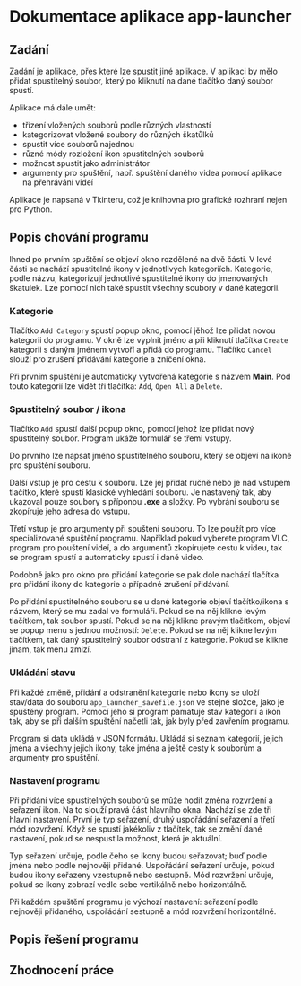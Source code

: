 # Dokumentace aplikace app-launcher

## Zadání

Zadání je aplikace, přes které lze spustit jiné aplikace. V aplikaci by mělo přidat spustitelný soubor, který po kliknutí na dané tlačítko daný soubor spustí.

Aplikace má dále umět:

- třízení vložených souborů podle různých vlastností
- kategorizovat vložené soubory do různých škatůlků
- spustit více souborů najednou
- různé módy rozložení ikon spustitelných souborů
- možnost spustit jako administrátor
- argumenty pro spuštění, např. spuštění daného videa pomocí aplikace na přehrávání videí

Aplikace je napsaná v Tkinteru, což je knihovna pro grafické rozhraní nejen pro Python.

## Popis chování programu

Ihned po prvním spuštění se objeví okno rozdělené na dvě části. V levé části se nachází spustitelné ikony v jednotlivých kategoriích. Kategorie, podle názvu, kategorizují jednotlivé spustitelné ikony do jmenovaných škatulek. Lze pomocí nich také spustit všechny soubory v dané kategorii.

### Kategorie

Tlačítko `Add Category` spustí popup okno, pomocí jěhož lze přidat novou kategorii do programu. V okně lze vyplnit jméno a při kliknutí tlačítka `Create` kategorii s daným jménem vytvoří a přidá do programu. Tlačítko `Cancel` slouží pro zrušení přidávání kategorie a zničení okna.

Při prvním spuštění je automaticky vytvořená kategorie s názvem **Main**. Pod touto kategorií lze vidět tři tlačítka: `Add`, `Open All` a `Delete`.

### Spustitelný soubor / ikona

Tlačítko `Add` spustí další popup okno, pomocí jehož lze přidat nový spustitelný soubor. Program ukáže formulář se třemi vstupy.

Do prvního lze napsat jméno spustitelného souboru, který se objeví na ikoně pro spuštění souboru.

Další vstup je pro cestu k souboru. Lze jej přidat ručně nebo je nad vstupem tlačítko, které spustí klasické vyhledání souboru. Je nastavený tak, aby ukazoval pouze soubory s příponou **.exe** a složky. Po vybrání souboru se zkopíruje jeho adresa do vstupu.

Třetí vstup je pro argumenty při spuštení souboru. To lze použít pro více specializované spuštění programu. Například pokud vyberete program VLC, program pro pouštení videí, a do argumentů zkopírujete cestu k videu, tak se program spustí a automaticky spustí i dané video. 

Podobně jako pro okno pro přidání kategorie se pak dole nachází tlačítka pro přidání ikony do kategorie a případné zrušení přidávání.

Po přidání spustitelného souboru se u dané kategorie objeví tlačítko/ikona s názvem, který se mu zadal ve formuláři. Pokud se na něj klikne levým tlačítkem, tak soubor spustí. Pokud se na něj klikne pravým tlačítkem, objeví se popup menu s jednou možností: `Delete`. Pokud se na něj klikne levým tlačítkem, tak daný spustitelný soubor odstraní z kategorie. Pokud se klikne jinam, tak menu zmizí.

### Ukládání stavu

Při každé změně, přidání a odstranění kategorie nebo ikony se uloží stav/data do souboru `app_launcher_savefile.json` ve stejné složce, jako je spuštěný program. Pomocí jeho si program pamatuje stav kategorií a ikon tak, aby se při dalším spuštění načetli tak, jak byly před zavřením programu.

Program si data ukládá v JSON formátu. Ukládá si seznam kategorií, jejich jména a všechny jejich ikony, také jména a ještě cesty k souborům a argumenty pro spuštění.

### Nastavení programu

Při přidání více spustitelných souborů se může hodit změna rozvržení a seřazení ikon. Na to slouží pravá část hlavního okna. Nachází se zde tři hlavní nastavení. První je typ seřazení, druhý uspořádání seřazení a třetí mód rozvržení. Když se spustí jakékoliv z tlačítek, tak se změní dané nastavení, pokud se nespustila možnost, která je aktuální.

Typ seřazení určuje, podle čeho se ikony budou seřazovat; buď podle jména nebo podle nejnověji přidané. Uspořádání seřazení určuje, pokud budou ikony seřazeny vzestupně nebo sestupně. Mód rozvržení určuje, pokud se ikony zobrazí vedle sebe vertikálně nebo horizontálně.

Při každém spuštění programu je výchozí nastavení: seřazení podle nejnověji přidaného, uspořádání sestupně a mód rozvržení horizontálně.

## Popis řešení programu



## Zhodnocení práce